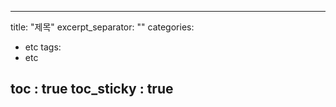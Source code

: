 
---
title: "제목"
excerpt_separator: "<!--more-->"
categories:
  - etc
tags:
  - etc

toc : true
toc_sticky : true
---
